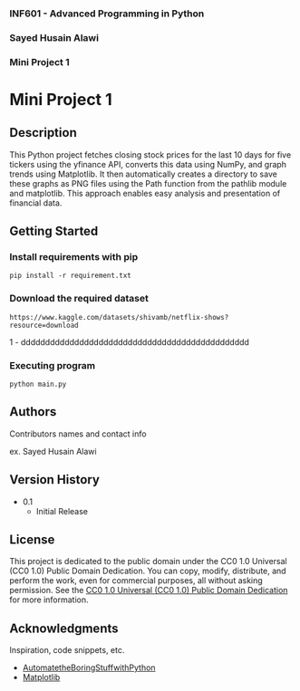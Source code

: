 ### INF601 - Advanced Programming in Python
### Sayed Husain Alawi
### Mini Project 1


# Mini Project 1

## Description

This Python project fetches closing stock prices for the last 10 days for five tickers using the yfinance API, converts this data using NumPy, and graph trends using Matplotlib. It then automatically creates a directory to save these graphs as PNG files using the Path function from the pathlib module and matplotlib. This approach enables easy analysis and presentation of financial data.

## Getting Started

### Install requirements with pip

```
pip install -r requirement.txt
```

### Download the required dataset

```
https://www.kaggle.com/datasets/shivamb/netflix-shows?resource=download
```
1 - ddddddddddddddddddddddddddddddddddddddddddddddd

### Executing program

```
python main.py
```

## Authors

Contributors names and contact info

ex. Sayed Husain Alawi

## Version History

* 0.1
    * Initial Release

## License

This project is dedicated to the public domain under the CC0 1.0 Universal (CC0 1.0) Public Domain Dedication. You can copy, modify, distribute, and perform the work, even for commercial purposes, all without asking permission. See the [CC0 1.0 Universal (CC0 1.0) Public Domain Dedication](https://creativecommons.org/publicdomain/zero/1.0/) for more information.

## Acknowledgments

Inspiration, code snippets, etc.
* [AutomatetheBoringStuffwithPython](https://automatetheboringstuff.com/)
* [Matplotlib](https://matplotlib.org/stable/tutorials/pyplot.html)
